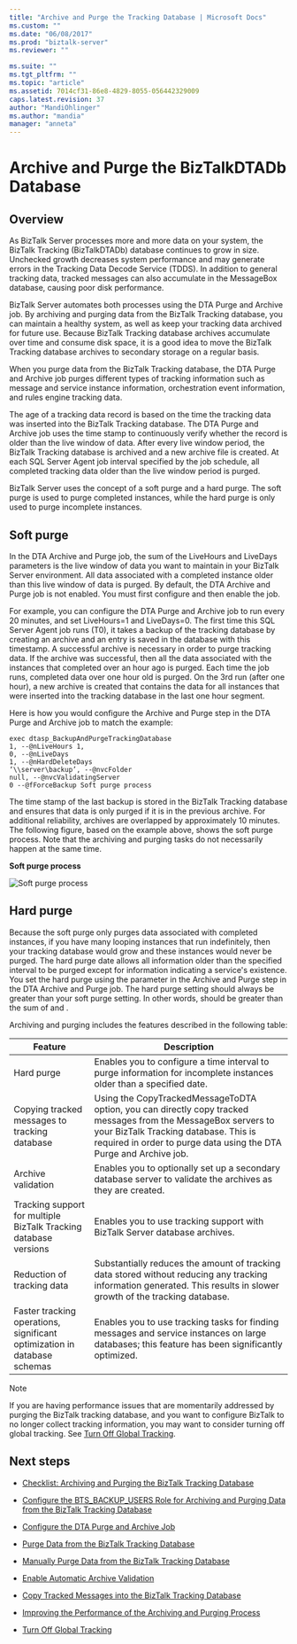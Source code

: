 ```yaml
---
title: "Archive and Purge the Tracking Database | Microsoft Docs"
ms.custom: ""
ms.date: "06/08/2017"
ms.prod: "biztalk-server"
ms.reviewer: ""

ms.suite: ""
ms.tgt_pltfrm: ""
ms.topic: "article"
ms.assetid: 7014cf31-86e8-4829-8055-056442329009
caps.latest.revision: 37
author: "MandiOhlinger"
ms.author: "mandia"
manager: "anneta"
---
```

# Archive and Purge the BizTalkDTADb Database

## Overview
As BizTalk Server processes more and more data on your system, the BizTalk Tracking (BizTalkDTADb) database continues to grow in size. Unchecked growth decreases system performance and may generate errors in the Tracking Data Decode Service (TDDS). In addition to general tracking data, tracked messages can also accumulate in the MessageBox database, causing poor disk performance.  
  
BizTalk Server automates both processes using the DTA Purge and Archive job. By archiving and purging data from the BizTalk Tracking database, you can maintain a healthy system, as well as keep your tracking data archived for future use. Because BizTalk Tracking database archives accumulate over time and consume disk space, it is a good idea to move the BizTalk Tracking database archives to secondary storage on a regular basis.  
  
 When you purge data from the BizTalk Tracking database, the DTA Purge and Archive job purges different types of tracking information such as message and service instance information, orchestration event information, and rules engine tracking data.  
  
 The age of a tracking data record is based on the time the tracking data was inserted into the BizTalk Tracking database. The DTA Purge and Archive job uses the time stamp to continuously verify whether the record is older than the live window of data. After every live window period, the BizTalk Tracking database is archived and a new archive file is created. At each SQL Server Agent job interval specified by the job schedule, all completed tracking data older than the live window period is purged.  
  
 BizTalk Server uses the concept of a soft purge and a hard purge. The soft purge is used to purge completed instances, while the hard purge is only used to purge incomplete instances.  
  
## Soft purge
  
 In the DTA Archive and Purge job, the sum of the LiveHours and LiveDays parameters is the live window of data you want to maintain in your BizTalk Server environment. All data associated with a completed instance older than this live window of data is purged. By default, the DTA Archive and Purge job is not enabled. You must first configure and then enable the job.  
  
 For example, you can configure the DTA Purge and Archive job to run every 20 minutes, and set LiveHours=1 and LiveDays=0. The first time this SQL Server Agent job runs (T0), it takes a backup of the tracking database by creating an archive and an entry is saved in the database with this timestamp. A successful archive is necessary in order to purge tracking data. If the archive was successful, then all the data associated with the instances that completed over an hour ago is purged. Each time the job runs, completed data over one hour old is purged. On the 3rd run (after one hour), a new archive is created that contains the data for all instances that were inserted into the tracking database in the last one hour segment.  
  
 Here is how you would configure the Archive and Purge step in the DTA Purge and Archive job to match the example:  
  
```  
exec dtasp_BackupAndPurgeTrackingDatabase  
1, --@nLiveHours 1,   
0, --@nLiveDays   
1, --@nHardDeleteDays   
‘\\server\backup’, --@nvcFolder   
null, --@nvcValidatingServer   
0 --@fForceBackup Soft purge process  
```  
  
 The time stamp of the last backup is stored in the BizTalk Tracking database and ensures that data is only purged if it is in the previous archive. For additional reliability, archives are overlapped by approximately 10 minutes. The following figure, based on the example above, shows the soft purge process. Note that the archiving and purging tasks do not necessarily happen at the same time.  
  
 **Soft purge process**  
  
 ![Soft purge process](../core/media/archivingandpurging.gif "archivingandpurging")  
  
## Hard purge
  
 Because the soft purge only purges data associated with completed instances, if you have many looping instances that run indefinitely, then your tracking database would grow and these instances would never be purged. The hard purge date allows all information older than the specified interval to be purged except for information indicating a service's existence. You set the hard purge using the <strong><xref href="nHardDeleteDays" data-throw-if-not-resolved="False" data-raw-source="@nHardDeleteDays"></xref></strong> parameter in the Archive and Purge step in the DTA Archive and Purge job. The hard purge setting should always be greater than your soft purge setting. In other words, <strong><xref href="nHardDeleteDays" data-throw-if-not-resolved="False" data-raw-source="@nHardDeleteDays"></xref></strong> should be greater than the sum of <strong><xref href="nLiveHours" data-throw-if-not-resolved="False" data-raw-source="@nLiveHours"></xref></strong> and <strong><xref href="nLiveDays" data-throw-if-not-resolved="False" data-raw-source="@nLiveDays"></xref></strong>.  
  
 Archiving and purging includes the features described in the following table:  
  
|Feature|Description|  
|-------------|-----------------|  
|Hard purge|Enables you to configure a time interval to purge information for incomplete instances older than a specified date.|  
|Copying tracked messages to tracking database|Using the CopyTrackedMessageToDTA option, you can directly copy tracked messages from the MessageBox servers to your BizTalk Tracking database. This is required in order to purge data using the DTA Purge and Archive job.|  
|Archive validation|Enables you to optionally set up a secondary database server to validate the archives as they are created.|  
|Tracking support for multiple BizTalk Tracking database versions|Enables you to use tracking support with BizTalk Server database archives.|  
|Reduction of tracking data|Substantially reduces the amount of tracking data stored without reducing any tracking information generated. This results in slower growth of the tracking database.|  
|Faster tracking operations, significant optimization in database schemas|Enables you to use tracking tasks for finding messages and service instances on large databases; this feature has been significantly optimized.|  
  
> [!NOTE]
>  If you are having performance issues that are momentarily addressed by purging the BizTalk tracking database, and you want to configure BizTalk to no longer collect tracking information, you may want to consider turning off global tracking. See [Turn Off Global Tracking](../core/how-to-turn-off-global-tracking.md).  
  
## Next steps
  
-   [Checklist: Archiving and Purging the BizTalk Tracking Database](../core/checklist-archiving-and-purging-the-biztalk-tracking-database.md)  
  
-   [Configure the BTS_BACKUP_USERS Role for Archiving and Purging Data from the BizTalk Tracking Database](../core/configure-bts_backup_users-role-to-archive-and-purge-from-tracking-database.md)  
  
-   [Configure the DTA Purge and Archive Job](../core/how-to-configure-the-dta-purge-and-archive-job.md)  
  
-   [Purge Data from the BizTalk Tracking Database](../core/how-to-purge-data-from-the-biztalk-tracking-database.md)  
  
-   [Manually Purge Data from the BizTalk Tracking Database](../core/how-to-manually-purge-data-from-the-biztalk-tracking-database.md)  
  
-   [Enable Automatic Archive Validation](../core/how-to-enable-automatic-archive-validation.md)  
  
-   [Copy Tracked Messages into the BizTalk Tracking Database](../core/how-to-copy-tracked-messages-into-the-biztalk-tracking-database.md)  
  
-   [Improving the Performance of the Archiving and Purging Process](../core/improving-the-performance-of-the-archiving-and-purging-process.md)  
  
-   [Turn Off Global Tracking](../core/how-to-turn-off-global-tracking.md)